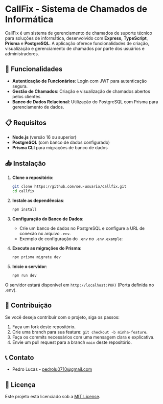 # CallFix - Sistema de Chamados de Informática

CallFix é um sistema de gerenciamento de chamados de suporte técnico para soluções de informática, desenvolvido com **Express**, **TypeScript**, **Prisma** e **PostgreSQL**. A aplicação oferece funcionalidades de criação, visualização e gerenciamento de chamados por parte dos usuários e administradores.

## 🚀 Funcionalidades

- **Autenticação de Funcionários**: Login com JWT para autenticação segura.
- **Gestão de Chamados**: Criação e visualização de chamados abertos pelos clientes.
- **Banco de Dados Relacional**: Utilização do PostgreSQL com Prisma para gerenciamento de dados.

## 📋 Requisitos

- **Node.js** (versão 16 ou superior)
- **PostgreSQL** (com banco de dados configurado)
- **Prisma CLI** para migrações de banco de dados

## 📥 Instalação

1. **Clone o repositório**:

   ```bash
   git clone https://github.com/seu-usuario/callfix.git
   cd callfix
   ```

2. **Instale as dependências**:

   ```bash
   npm install
   ```

3. **Configuração do Banco de Dados**:
   - Crie um banco de dados no PostgreSQL e configure a URL de conexão no arquivo `.env`.
   - Exemplo de configuração do `.env` no `.env.example`:

4. **Execute as migrações do Prisma**:

   ```bash
   npx prisma migrate dev
   ```

5. **Inicie o servidor**:

   ```bash
   npm run dev
   ```

O servidor estará disponível em `http://localhost:PORT` (Porta definida no .env).

## 📄 Contribuição

Se você deseja contribuir com o projeto, siga os passos:

1. Faça um fork deste repositório.
2. Crie uma branch para sua feature: `git checkout -b minha-feature`.
3. Faça os commits necessários com uma mensagem clara e explicativa.
4. Envie um pull request para a branch `main` deste repositório.

## 📞 Contato

- Pedro Lucas - pedrolu0710@gmail.com

## 🔑 Licença

Este projeto está licenciado sob a [MIT License](LICENSE).
